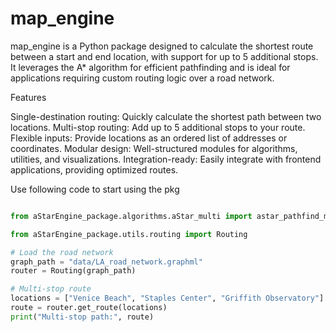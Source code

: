 # map_engine


map_engine is a Python package designed to calculate the shortest route between a start and end location, with support for up to 5 additional stops. It leverages the A* algorithm for efficient pathfinding and is ideal for applications requiring custom routing logic over a road network.

Features

Single-destination routing: Quickly calculate the shortest path between two locations.
Multi-stop routing: Add up to 5 additional stops to your route.
Flexible inputs: Provide locations as an ordered list of addresses or coordinates.
Modular design: Well-structured modules for algorithms, utilities, and visualizations.
Integration-ready: Easily integrate with frontend applications, providing optimized routes.

Use following code to start using the pkg 
```python

from aStarEngine_package.algorithms.aStar_multi import astar_pathfind_multi_stop

from aStarEngine_package.utils.routing import Routing 

# Load the road network
graph_path = "data/LA_road_network.graphml"
router = Routing(graph_path)

# Multi-stop route
locations = ["Venice Beach", "Staples Center", "Griffith Observatory"]
route = router.get_route(locations)
print("Multi-stop path:", route)


```